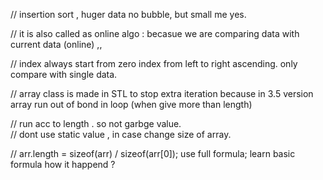 //  insertion sort , huger data no bubble, but small me yes.  

// it is also called as online algo : becasue we are comparing data with current data (online)  ,,    

//  index always start from zero index  from left to right ascending.   only compare with single data.  

// array class is made in STL to  stop extra iteration    because   in 3.5 version   array  run out of bond in loop (when give more than length) 

// run acc to length .  so not garbge value.  
// dont use  static value , in case change size of array. 

//  arr.length =  sizeof(arr) / sizeof(arr[0]);   use   full formula;      learn basic formula how it happend ? 




























